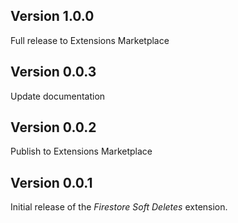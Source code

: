 ## Version 1.0.0

Full release to Extensions Marketplace

## Version 0.0.3

Update documentation

## Version 0.0.2

Publish to Extensions Marketplace

## Version 0.0.1

Initial release of the _Firestore Soft Deletes_ extension.
